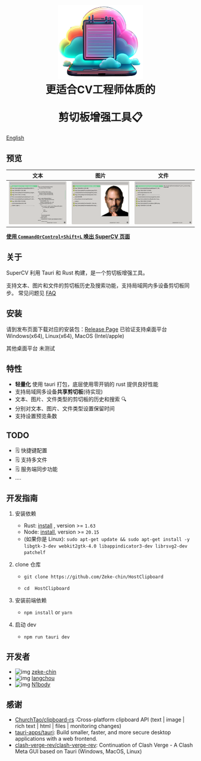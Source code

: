 <h1 align="center">
  <img src="./client/supercv-vue/src-tauri/icons/app.png" alt="SuperCV" width="228" />
  <br>
  更适合CV工程师体质的
  <br>
  <br>
  剪切板增强工具📋
  <br>
</h1>

[English](README_en.md)

## 预览

|                文本                |               图片               |               文件                |
| :--------------------------------: | :------------------------------: | :-------------------------------: |
| ![text](./docs/imgs/show_text.png) | ![img](./docs/imgs/show_img.png) | ![img](./docs/imgs/show_file.png) |

**<u>使用 `CommandOrControl+Shift+L` 唤出 SuperCV 页面</u>**

## 关于

SuperCV 利用 Tauri 和 Rust 构建，是一个剪切板增强工具。

支持文本、图片和文件的剪切板历史及搜索功能，支持局域网内多设备剪切板同步。
常见问题见 [FAQ](./docs/faq.md)

## 安装

请到发布页面下载对应的安装包：[Release Page](https://github.com/Zeke-chin/HostClipboard/releases)
已验证支持桌面平台 Windows(x64), Linux(x64), MacOS (Intel/apple)

其他桌面平台 未测试

## 特性

- **轻量化** 使用 tauri 打包，底层使用零开销的 rust 提供良好性能
- 支持局域网多设备**共享剪切板**(待实现)
- 文本、图片、文件类型的剪切板的历史和搜索 🔍
- 分别对文本、图片、文件类型设置保留时间
- 支持设置预览条数

## TODO

- 🗒️ 快捷键配置
- 🗒️ 支持多文件
- 🗒️ 服务端同步功能
- ....

## 开发指南

1. 安装依赖
   - Rust: [install](https://www.rust-lang.org/tools/install) , version >= `1.63`
   - Node: [install](https://nodejs.org/en/download/package-manager), version >= `20.15`
   - (如果你是 Linux): `sudo apt-get update && sudo apt-get install -y libgtk-3-dev webkit2gtk-4.0 libappindicator3-dev librsvg2-dev patchelf`
2. clone 仓库

   - `git clone https://github.com/Zeke-chin/HostClipboard `

   - `cd  HostClipboard`

3. 安装前端依赖
   - `npm install` or `yarn`
4. 启动 dev
   - `npm run tauri dev`

<!DOCTYPE html>
<html lang="en">
<head>
    <meta charset="UTF-8">
    <meta name="viewport" content="width=device-width, initial-scale=1.0">
</head>
<body>
    <h2>开发者</h2>
    <ul class="developer-list">
        <li class="developer-item">
            <img src="https://avatars.githubusercontent.com/u/84116651?v=4" alt="img" width="75" height="75">
            <a href="https://github.com/zeke-chin" class="name">zeke-chin</a>
        </li>
        <li class="developer-item">
            <img src="https://avatars.githubusercontent.com/u/71913459?v=4" alt="img" width="75" height="75">
            <a href="https://github.com/langchou" class="name">langchou</a>
        </li>
        <li class="developer-item">
            <img src="https://avatars.githubusercontent.com/u/74230079?v=4" alt="img" width="75" height="75">
            <a href="https://github.com/N1body" class="name">N1body</a>
        </li>
    </ul>
</body>
</html>

## 感谢

- [ChurchTao/clipboard-rs](https://github.com/ChurchTao/clipboard-rs) :Cross-platform clipboard API (text | image | rich text | html | files | monitoring changes)
- [tauri-apps/tauri](https://github.com/tauri-apps/tauri): Build smaller, faster, and more secure desktop applications with a web frontend.
- [clash-verge-rev/clash-verge-rev](https://github.com/clash-verge-rev/clash-verge-rev): Continuation of Clash Verge - A Clash Meta GUI based on Tauri (Windows, MacOS, Linux)

